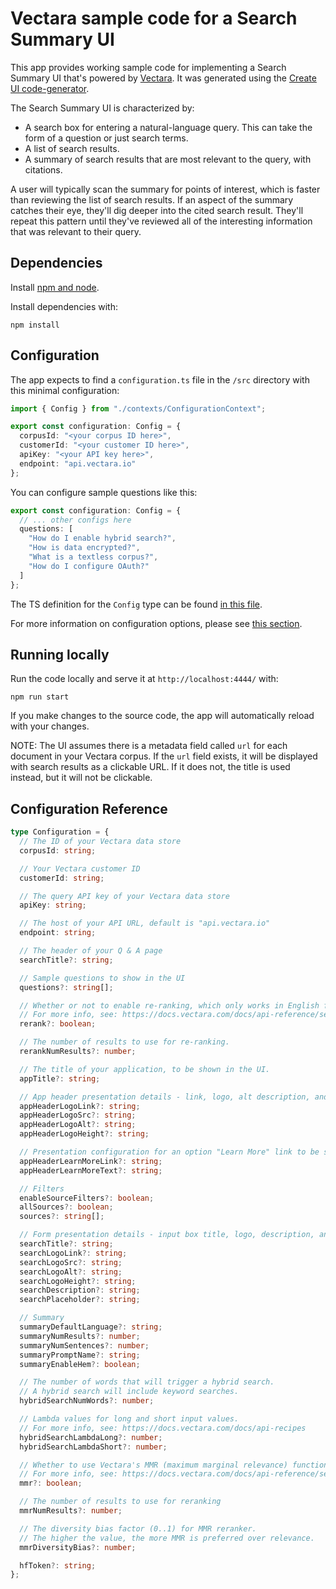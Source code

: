# Vectara sample code for a Search Summary UI

This app provides working sample code for implementing a Search Summary UI that's powered by [Vectara](https://vectara.com/). It was generated using the [Create UI code-generator](https://github.com/vectara/create-ui).

The Search Summary UI is characterized by:

- A search box for entering a natural-language query. This can take the form of a question or just search terms.
- A list of search results.
- A summary of search results that are most relevant to the query, with citations.

A user will typically scan the summary for points of interest, which is faster than reviewing the list of search results. If an aspect of the summary catches their eye, they'll dig deeper into the cited search result. They'll repeat this pattern until they've reviewed all of the interesting information that was relevant to their query.

## Dependencies

Install [npm and node](https://nodejs.org/en/download).

Install dependencies with:

```
npm install
```

## Configuration

The app expects to find a `configuration.ts` file in the `/src` directory with this minimal configuration:

```ts
import { Config } from "./contexts/ConfigurationContext";

export const configuration: Config = {
  corpusId: "<your corpus ID here>",
  customerId: "<your customer ID here>",
  apiKey: "<your API key here>",
  endpoint: "api.vectara.io"
};
```

You can configure sample questions like this:

```ts
export const configuration: Config = {
  // ... other configs here
  questions: [
    "How do I enable hybrid search?",
    "How is data encrypted?",
    "What is a textless corpus?",
    "How do I configure OAuth?"
  ]
};
```

The TS definition for the `Config` type can be found [in this file](https://github.com/vectara/create-ui/blob/main/apps/qa/src/contexts/ConfigurationContext.tsx).

For more information on configuration options, please see [this section](#configuration-reference).

## Running locally

Run the code locally and serve it at `http://localhost:4444/` with:

```
npm run start
```

If you make changes to the source code, the app will automatically reload with your changes.

NOTE: The UI assumes there is a metadata field called `url` for each document in your Vectara corpus. If the `url` field exists, it will be displayed with search results as a clickable URL. If it does not, the title is used instead, but it will not be clickable.

## Configuration Reference

```ts
type Configuration = {
  // The ID of your Vectara data store
  corpusId: string;

  // Your Vectara customer ID
  customerId: string;

  // The query API key of your Vectara data store
  apiKey: string;

  // The host of your API URL, default is "api.vectara.io"
  endpoint: string;

  // The header of your Q & A page
  searchTitle?: string;

  // Sample questions to show in the UI
  questions?: string[];

  // Whether or not to enable re-ranking, which only works in English for now.
  // For more info, see: https://docs.vectara.com/docs/api-reference/search-apis/reranking
  rerank?: boolean;

  // The number of results to use for re-ranking.
  rerankNumResults?: number;

  // The title of your application, to be shown in the UI.
  appTitle?: string;

  // App header presentation details - link, logo, alt description, and logo height.
  appHeaderLogoLink?: string;
  appHeaderLogoSrc?: string;
  appHeaderLogoAlt?: string;
  appHeaderLogoHeight?: string;

  // Presentation configuration for an option "Learn More" link to be shown at the top of the UI.
  appHeaderLearnMoreLink?: string;
  appHeaderLearnMoreText?: string;

  // Filters
  enableSourceFilters?: boolean;
  allSources?: boolean;
  sources?: string[];

  // Form presentation details - input box title, logo, description, and placeholder
  searchTitle?: string;
  searchLogoLink?: string;
  searchLogoSrc?: string;
  searchLogoAlt?: string;
  searchLogoHeight?: string;
  searchDescription?: string;
  searchPlaceholder?: string;

  // Summary
  summaryDefaultLanguage?: string;
  summaryNumResults?: number;
  summaryNumSentences?: number;
  summaryPromptName?: string;
  summaryEnableHem?: boolean;

  // The number of words that will trigger a hybrid search.
  // A hybrid search will include keyword searches.
  hybridSearchNumWords?: number;

  // Lambda values for long and short input values.
  // For more info, see: https://docs.vectara.com/docs/api-recipes
  hybridSearchLambdaLong?: number;
  hybridSearchLambdaShort?: number;

  // Whether to use Vectara's MMR (maximum marginal relevance) functionality.
  // For more info, see: https://docs.vectara.com/docs/api-reference/search-apis/reranking
  mmr?: boolean;

  // The number of results to use for reranking
  mmrNumResults?: number;

  // The diversity bias factor (0..1) for MMR reranker.
  // The higher the value, the more MMR is preferred over relevance.
  mmrDiversityBias?: number;

  hfToken?: string;
};
```
